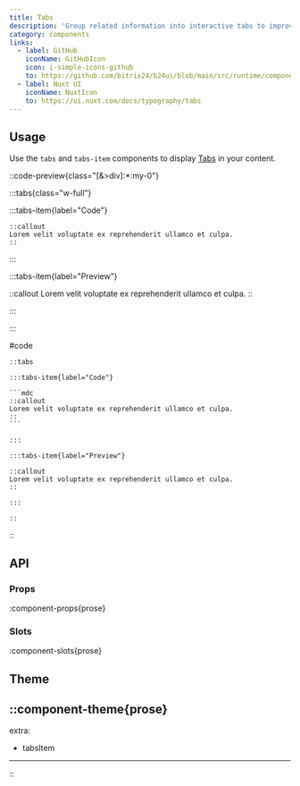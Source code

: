 ```yaml
---
title: Tabs
description: 'Group related information into interactive tabs to improve content navigation.'
category: components
links:
  - label: GitHub
    iconName: GitHubIcon
    icon: i-simple-icons-github
    to: https://github.com/bitrix24/b24ui/blob/main/src/runtime/components/prose/Tabs.vue
  - label: Nuxt UI
    iconName: NuxtIcon
    to: https://ui.nuxt.com/docs/typography/tabs
---
```


## Usage

Use the `tabs` and `tabs-item` components to display [Tabs](/docs/components/tabs/) in your content.

::code-preview{class="[&>div]:*:my-0"}

:::tabs{class="w-full"}

:::tabs-item{label="Code"}

```mdc
::callout
Lorem velit voluptate ex reprehenderit ullamco et culpa.
::
```

:::

:::tabs-item{label="Preview"}

::callout
Lorem velit voluptate ex reprehenderit ullamco et culpa.
::

:::

:::

#code

````mdc
::tabs

:::tabs-item{label="Code"}

```mdc
::callout
Lorem velit voluptate ex reprehenderit ullamco et culpa.
::
```

:::

:::tabs-item{label="Preview"}

::callout
Lorem velit voluptate ex reprehenderit ullamco et culpa.
::

:::

::
````

::

## API

### Props

:component-props{prose}

### Slots

:component-slots{prose}

## Theme

::component-theme{prose}
---
extra:
  - tabsItem
---
::
